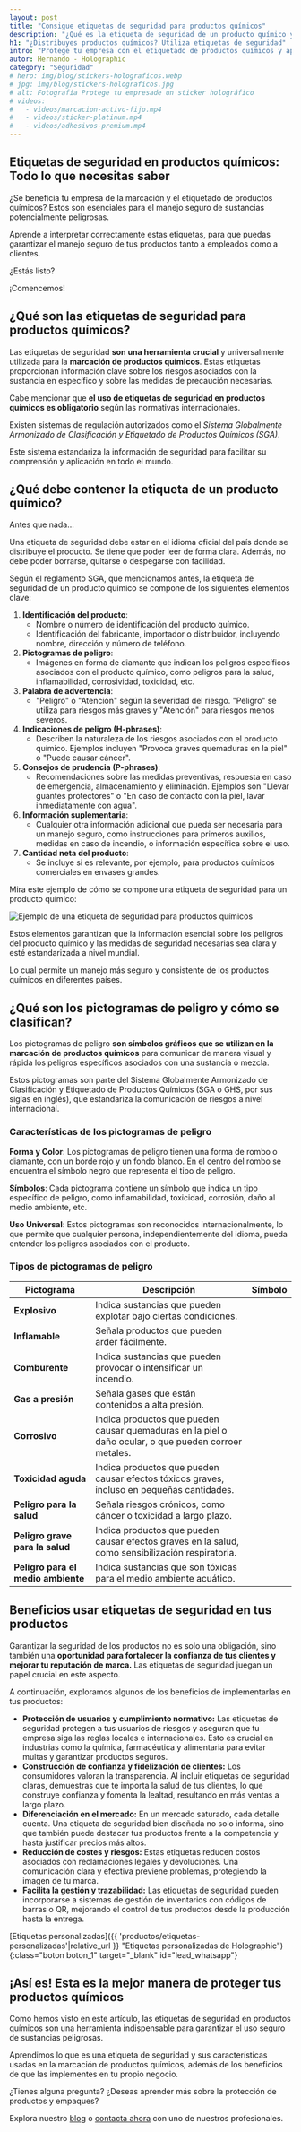 ```yaml
---
layout: post
title: "Consigue etiquetas de seguridad para productos químicos"
description: "¿Qué es la etiqueta de seguridad de un producto químico y cómo funciona? Aprende sus características, aplicaciones y normas para protección"
h1: "¿Distribuyes productos químicos? Utiliza etiquetas de seguridad"
intro: "Protege tu empresa con el etiquetado de productos químicos y aprende sobre las etiquetas de seguridad según las últimas normas SGA"
autor: Hernando - Holographic
category: "Seguridad"
# hero: img/blog/stickers-holograficos.webp
# jpg: img/blog/stickers-holograficos.jpg
# alt: Fotografía Protege tu empresade un sticker holográfico
# videos:
#   - videos/marcacion-activo-fijo.mp4
#   - videos/sticker-platinum.mp4
#   - videos/adhesivos-premium.mp4
---
```


## Etiquetas de seguridad en productos químicos: Todo lo que necesitas saber

¿Se beneficia tu empresa de la marcación y el etiquetado de productos químicos? Estos son esenciales para el manejo seguro de sustancias potencialmente peligrosas.

Aprende a interpretar correctamente estas etiquetas, para que puedas garantizar el manejo seguro de tus productos tanto a empleados como a clientes.

¿Estás listo?

¡Comencemos!

## ¿Qué son las etiquetas de seguridad para productos químicos?

Las etiquetas de seguridad **son una herramienta crucial** y universalmente utilizada para la **marcación de productos químicos**. Estas etiquetas proporcionan información clave sobre los riesgos asociados con la sustancia en específico y sobre las medidas de precaución necesarias.

Cabe mencionar que **el uso de etiquetas de seguridad en productos químicos es obligatorio** según las normativas internacionales.

Existen sistemas de regulación autorizados como el *Sistema Globalmente Armonizado de Clasificación y Etiquetado de Productos Químicos (SGA)*.

Este sistema estandariza la información de seguridad para facilitar su comprensión y aplicación en todo el mundo.

## ¿Qué debe contener la etiqueta de un producto químico?

Antes que nada…

Una etiqueta de seguridad debe estar en el idioma oficial del país donde se distribuye el producto. Se tiene que poder leer de forma clara. Además, no debe poder borrarse, quitarse o despegarse con facilidad.

Según el reglamento SGA, que mencionamos antes, la etiqueta de seguridad de un producto químico se compone de los siguientes elementos clave:

1. **Identificación del producto**:
   - Nombre o número de identificación del producto químico.
   - Identificación del fabricante, importador o distribuidor, incluyendo nombre, dirección y número de teléfono.
2. **Pictogramas de peligro**:
   - Imágenes en forma de diamante que indican los peligros específicos asociados con el producto químico, como peligros para la salud, inflamabilidad, corrosividad, toxicidad, etc.
3. **Palabra de advertencia**:
   - "Peligro" o "Atención" según la severidad del riesgo. "Peligro" se utiliza para riesgos más graves y "Atención" para riesgos menos severos.
4. **Indicaciones de peligro (H-phrases)**:
   - Describen la naturaleza de los riesgos asociados con el producto químico. Ejemplos incluyen "Provoca graves quemaduras en la piel" o "Puede causar cáncer".
5. **Consejos de prudencia (P-phrases)**:
   - Recomendaciones sobre las medidas preventivas, respuesta en caso de emergencia, almacenamiento y eliminación. Ejemplos son "Llevar guantes protectores" o "En caso de contacto con la piel, lavar inmediatamente con agua".
6. **Información suplementaria**:
   - Cualquier otra información adicional que pueda ser necesaria para un manejo seguro, como instrucciones para primeros auxilios, medidas en caso de incendio, o información específica sobre el uso.
7. **Cantidad neta del producto**:
   - Se incluye si es relevante, por ejemplo, para productos químicos comerciales en envases grandes.

Mira este ejemplo de cómo se compone una etiqueta de seguridad para un producto químico:

![Ejemplo de una etiqueta de seguridad para productos químicos]({{'img/blog/ejemplo-etiqueta.webp'|relative_url}} "Etiqueta de un producto químico")

Estos elementos garantizan que la información esencial sobre los peligros del producto químico y las medidas de seguridad necesarias sea clara y esté estandarizada a nivel mundial.

Lo cual permite un manejo más seguro y consistente de los productos químicos en diferentes países.

## ¿Qué son los pictogramas de peligro y cómo se clasifican?

Los pictogramas de peligro **son símbolos gráficos que se utilizan en la marcación de productos químicos** para comunicar de manera visual y rápida los peligros específicos asociados con una sustancia o mezcla.

Estos pictogramas son parte del Sistema Globalmente Armonizado de Clasificación y Etiquetado de Productos Químicos (SGA o GHS, por sus siglas en inglés), que estandariza la comunicación de riesgos a nivel internacional.

### Características de los pictogramas de peligro

**Forma y Color**: Los pictogramas de peligro tienen una forma de rombo o diamante, con un borde rojo y un fondo blanco. En el centro del rombo se encuentra el símbolo negro que representa el tipo de peligro.

**Símbolos**: Cada pictograma contiene un símbolo que indica un tipo específico de peligro, como inflamabilidad, toxicidad, corrosión, daño al medio ambiente, etc.

**Uso Universal**: Estos pictogramas son reconocidos internacionalmente, lo que permite que cualquier persona, independientemente del idioma, pueda entender los peligros asociados con el producto.

### Tipos de pictogramas de peligro

| Pictograma | Descripción | Símbolo |
| --- | --- | --- |
| **Explosivo** | Indica sustancias que pueden explotar bajo ciertas condiciones. |  |
| **Inflamable** | Señala productos que pueden arder fácilmente. |  |
| **Comburente** | Indica sustancias que pueden provocar o intensificar un incendio. |  |
| **Gas a presión** | Señala gases que están contenidos a alta presión. |  |
| **Corrosivo** | Indica productos que pueden causar quemaduras en la piel o daño ocular, o que pueden corroer metales. |  |
| **Toxicidad aguda** | Indica productos que pueden causar efectos tóxicos graves, incluso en pequeñas cantidades. |  |
| **Peligro para la salud** | Señala riesgos crónicos, como cáncer o toxicidad a largo plazo. |  |
| **Peligro grave para la salud** | Indica productos que pueden causar efectos graves en la salud, como sensibilización respiratoria. |  |
| **Peligro para el medio ambiente** | Indica sustancias que son tóxicas para el medio ambiente acuático. |  |

## Beneficios usar etiquetas de seguridad en tus productos

Garantizar la seguridad de los productos no es solo una obligación, sino también una **oportunidad para fortalecer la confianza de tus clientes y mejorar tu reputación de marca.** Las etiquetas de seguridad juegan un papel crucial en este aspecto.

A continuación, exploramos algunos de los beneficios de implementarlas en tus productos:

- **Protección de usuarios y cumplimiento normativo:** Las etiquetas de seguridad protegen a tus usuarios de riesgos y aseguran que tu empresa siga las reglas locales e internacionales. Esto es crucial en industrias como la química, farmacéutica y alimentaria para evitar multas y garantizar productos seguros.
- **Construcción de confianza y fidelización de clientes:** Los consumidores valoran la transparencia. Al incluir etiquetas de seguridad claras, demuestras que te importa la salud de tus clientes, lo que construye confianza y fomenta la lealtad, resultando en más ventas a largo plazo.
- **Diferenciación en el mercado:** En un mercado saturado, cada detalle cuenta. Una etiqueta de seguridad bien diseñada no solo informa, sino que también puede destacar tus productos frente a la competencia y hasta justificar precios más altos.
- **Reducción de costes y riesgos:** Estas etiquetas reducen costos asociados con reclamaciones legales y devoluciones. Una comunicación clara y efectiva previene problemas, protegiendo la imagen de tu marca.
- **Facilita la gestión y trazabilidad:** Las etiquetas de seguridad pueden incorporarse a sistemas de gestión de inventarios con códigos de barras o QR, mejorando el control de tus productos desde la producción hasta la entrega.

[Etiquetas personalizadas]({{ 'productos/etiquetas-personalizadas'|relative_url }} "Etiquetas personalizadas de Holographic"){:class="boton boton_1" target="_blank" id="lead_whatsapp"}

## ¡Así es! Esta es la mejor manera de proteger tus productos químicos

Como hemos visto en este artículo, las etiquetas de seguridad en productos químicos son una herramienta indispensable para garantizar el uso seguro de sustancias peligrosas.

Aprendimos lo que es una etiqueta de seguridad y sus características usadas en la marcación de productos químicos, además de los beneficios de que las implementes en tu propio negocio.

¿Tienes alguna pregunta? ¿Deseas aprender más sobre la protección de productos y empaques?

Explora nuestro [blog]({{'blog'|relative_url}} "Blog de Holographic") o [contacta ahora]({{'contacto'|relative_url}} "Contacto Holographic") con uno de nuestros profesionales.
